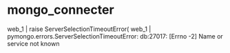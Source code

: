 # mongo_connecter
web_1  |     raise ServerSelectionTimeoutError( web_1  | pymongo.errors.ServerSelectionTimeoutError: db:27017: [Errno -2] Name or service not known
